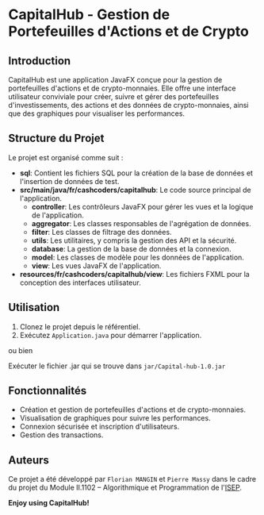 # CapitalHub - Gestion de Portefeuilles d'Actions et de Crypto

## Introduction
CapitalHub est une application JavaFX conçue pour la gestion de portefeuilles d'actions et de crypto-monnaies. Elle offre une interface utilisateur conviviale pour créer, suivre et gérer des portefeuilles d'investissements, des actions et des données de crypto-monnaies, ainsi que des graphiques pour visualiser les performances.

## Structure du Projet
Le projet est organisé comme suit :

- **sql**: Contient les fichiers SQL pour la création de la base de données et l'insertion de données de test.
- **src/main/java/fr/cashcoders/capitalhub**: Le code source principal de l'application.
  - **controller**: Les contrôleurs JavaFX pour gérer les vues et la logique de l'application.
  - **aggregator**: Les classes responsables de l'agrégation de données.
  - **filter**: Les classes de filtrage des données.
  - **utils**: Les utilitaires, y compris la gestion des API et la sécurité.
  - **database**: La gestion de la base de données et la connexion.
  - **model**: Les classes de modèle pour les données de l'application.
  - **view**: Les vues JavaFX de l'application.
- **resources/fr/cashcoders/capitalhub/view**: Les fichiers FXML pour la conception des interfaces utilisateur.

## Utilisation
1. Clonez le projet depuis le référentiel.
2. Exécutez `Application.java` pour démarrer l'application.

ou bien

Exécuter le fichier .jar qui se trouve dans `jar/Capital-hub-1.0.jar`

## Fonctionnalités
- Création et gestion de portefeuilles d'actions et de crypto-monnaies.
- Visualisation de graphiques pour suivre les performances.
- Connexion sécurisée et inscription d'utilisateurs.
- Gestion des transactions.

## Auteurs
Ce projet a été développé par `Florian MANGIN` et `Pierre Massy` dans le cadre du projet du Module II.1102 – Algorithmique et Programmation de l'[ISEP](https://www.isep.fr/).

**Enjoy using CapitalHub!**
